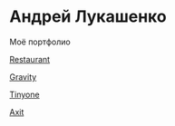
# Андрей Лукашенко
Моё портфолио


[Restaurant](https://lukashandrew.github.io/Restaurant/ "Сайт 1")

[Gravity](https://lukashandrew.github.io/gravity/ "Сайт 2")

[Tinyone](https://lukashandrew.github.io/Tinyone/ "Сайт 3")

[Axit](https://lukashandrew.github.io/Axit/ "Сайт 4")
